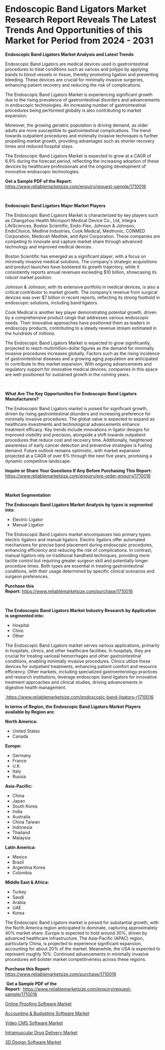 <p><h1>Endoscopic Band Ligators Market Research Report Reveals The Latest Trends And Opportunities of this Market for Period from 2024 - 2031</h1></p><p><strong>Endoscopic Band Ligators Market Analysis and Latest Trends</strong></p>
<p><p>Endoscopic Band Ligators are medical devices used in gastrointestinal procedures to treat conditions such as varices and polyps by applying bands to blood vessels or tissue, thereby promoting ligation and preventing bleeding. These devices are crucial for minimally invasive surgeries, enhancing patient recovery and reducing the risk of complications.</p><p>The Endoscopic Band Ligators Market is experiencing significant growth due to the rising prevalence of gastrointestinal disorders and advancements in endoscopic technologies. An increasing number of gastrointestinal procedures being performed globally is also contributing to market expansion. </p><p>Moreover, the growing geriatric population is driving demand, as older adults are more susceptible to gastrointestinal complications. The trend towards outpatient procedures and minimally invasive techniques is further propelling market growth, providing advantages such as shorter recovery times and reduced hospital stays. </p><p>The Endoscopic Band Ligators Market is expected to grow at a CAGR of 6.9% during the forecast period, reflecting the increasing adoption of these devices by healthcare professionals and the ongoing development of innovative endoscopic technologies.</p></p>
<p><strong>Get a Sample PDF of the Report:&nbsp;</strong> <a href="https://www.reliablemarketsize.com/enquiry/request-sample/1710016?utm_campaign=1771&utm_medium=2&utm_source=Github&utm_content=ia&utm_term=22102024&utm_id=endoscopic-band-ligators">https://www.reliablemarketsize.com/enquiry/request-sample/1710016</a></p>
<p>&nbsp;</p>
<p><strong>Endoscopic Band Ligators Major Market Players</strong></p>
<p><p>The Endoscopic Band Ligators Market is characterized by key players such as Changzhou Health Microport Medical Device Co., Ltd, Integra LifeSciences, Boston Scientific, Endo-Flex, Johnson & Johnson, EndoChoice, Medline Industries, Cook Medical, Medtronic, CONMED Corporation, Medorah Meditek, and Apni Corporation. These companies are competing to innovate and capture market share through advanced technology and improved medical devices.</p><p>Boston Scientific has emerged as a significant player, with a focus on minimally invasive medical solutions. The company's strategic acquisitions and product launches have bolstered its growth trajectory, while it consistently reports annual revenues exceeding $10 billion, showcasing its robust market position.</p><p>Johnson & Johnson, with its extensive portfolio in medical devices, is also a critical contributor to market growth. The company’s revenue from surgical devices was over $7 billion in recent reports, reflecting its strong foothold in endoscopic solutions, including band ligators.</p><p>Cook Medical is another key player demonstrating potential growth, driven by a comprehensive product range that addresses various endoscopic needs. Their innovative approaches have positioned them as leaders in endoscopy products, contributing to a steady revenue stream estimated in the hundreds of millions.</p><p>The Endoscopic Band Ligators Market is expected to grow significantly, projected to reach multimillion-dollar figures as the demand for minimally invasive procedures increases globally. Factors such as the rising incidence of gastrointestinal diseases and a growing aging population are anticipated to contribute to this market expansion. With ongoing advancements and regulatory support for innovative medical devices, companies in this space are well-positioned for sustained growth in the coming years.</p></p>
<p>&nbsp;</p>
<p><strong>What Are The Key Opportunities For Endoscopic Band Ligators Manufacturers?</strong></p>
<p><p>The Endoscopic Band Ligators market is poised for significant growth, driven by rising gastrointestinal disorders and increasing preference for minimally invasive procedures. The global value is expected to expand as healthcare investments and technological advancements enhance treatment efficacy. Key trends include innovations in ligator designs for improved visibility and precision, alongside a shift towards outpatient procedures that reduce cost and recovery time. Additionally, heightened awareness of early cancer detection and preventive strategies is fueling demand. Future outlook remains optimistic, with market expansion projected at a CAGR of over 6% through the next five years, promising a dynamic competitive landscape.</p></p>
<p><strong>Inquire or Share Your Questions If Any Before Purchasing This Report:</strong> <a href="https://www.reliablemarketsize.com/enquiry/pre-order-enquiry/1710016?utm_campaign=1771&utm_medium=2&utm_source=Github&utm_content=ia&utm_term=22102024&utm_id=endoscopic-band-ligators">https://www.reliablemarketsize.com/enquiry/pre-order-enquiry/1710016</a></p>
<p>&nbsp;</p>
<p><strong>Market Segmentation</strong></p>
<p><strong>The Endoscopic Band Ligators Market Analysis by types is segmented into:</strong></p>
<p><ul><li>Electric Ligator</li><li>Manual Ligatior</li></ul></p>
<p><p>The Endoscopic Band Ligators market encompasses two primary types: electric ligators and manual ligators. Electric ligators offer automated mechanisms for precise band placement during endoscopic procedures, enhancing efficiency and reducing the risk of complications. In contrast, manual ligators rely on traditional handheld techniques, providing more tactile control but requiring greater surgeon skill and potentially longer procedure times. Both types are essential in treating gastrointestinal conditions, with their usage determined by specific clinical scenarios and surgeon preferences.</p></p>
<p><strong>Purchase this Report:&nbsp;</strong><a href="https://www.reliablemarketsize.com/purchase/1710016?utm_campaign=1771&utm_medium=2&utm_source=Github&utm_content=ia&utm_term=22102024&utm_id=endoscopic-band-ligators">https://www.reliablemarketsize.com/purchase/1710016</a></p>
<p>&nbsp;</p>
<p><strong>The Endoscopic Band Ligators Market Industry Research by Application is segmented into:</strong></p>
<p><ul><li>Hospital</li><li>Clinic</li><li>Other</li></ul></p>
<p><p>The Endoscopic Band Ligators market serves various applications, primarily in hospitals, clinics, and other healthcare facilities. In hospitals, they are crucial for treating variceal hemorrhages and other gastrointestinal conditions, enabling minimally invasive procedures. Clinics utilize these devices for outpatient treatments, enhancing patient comfort and resource efficiency. Other markets, including specialized gastroenterology practices and research institutions, leverage endoscopic band ligators for innovative treatment approaches and clinical studies, driving advancements in digestive health management.</p></p>
<p><a href="https://www.reliablemarketsize.com/endoscopic-band-ligators-r1710016?utm_campaign=1771&utm_medium=2&utm_source=Github&utm_content=ia&utm_term=22102024&utm_id=endoscopic-band-ligators">&nbsp;https://www.reliablemarketsize.com/endoscopic-band-ligators-r1710016</a></p>
<p><strong>In terms of Region, the Endoscopic Band Ligators Market Players available by Region are:</strong></p>
<p>
    <p> <strong> North America: </strong>
        <ul>
            <li>United States</li>
            <li>Canada</li>
        </ul>
        </p> 
    <p> <strong> Europe: </strong>
        <ul>
            <li>Germany</li>
            <li>France</li>
            <li>U.K.</li>
            <li>Italy</li>
            <li>Russia</li>
        </ul>
        </p> 
    <p> <strong> Asia-Pacific: </strong>
        <ul>
            <li>China</li>
            <li>Japan</li>
            <li>South Korea</li>
            <li>India</li>
            <li>Australia</li>
            <li>China Taiwan</li>
            <li>Indonesia</li>
            <li>Thailand</li>
            <li>Malaysia</li>
        </ul>
        </p> 
    <p> <strong> Latin America: </strong>
        <ul>
            <li>Mexico</li>
            <li>Brazil</li>
            <li>Argentina Korea</li>
            <li>Colombia</li>
        </ul>
        </p> 
    <p> <strong> Middle East & Africa: </strong>
        <ul>
            <li>Turkey</li>
            <li>Saudi</li>
            <li>Arabia</li>
            <li>UAE</li>
            <li>Korea</li>
        </ul>
    </p>
    </p>
<p><p>The Endoscopic Band Ligators market is poised for substantial growth, with the North America region anticipated to dominate, capturing approximately 40% market share. Europe is expected to hold around 30%, driven by advanced healthcare infrastructure. The Asia-Pacific (APAC) region, particularly China, is projected to experience significant expansion, accounting for about 20% of the market. Meanwhile, the USA is expected to represent roughly 10%. Continued advancements in minimally invasive procedures will bolster market competitiveness across these regions.</p></p>
<p><strong>Purchase this Report: </strong><a href="https://www.reliablemarketsize.com/purchase/1710016?utm_campaign=1771&utm_medium=2&utm_source=Github&utm_content=ia&utm_term=22102024&utm_id=endoscopic-band-ligators">https://www.reliablemarketsize.com/purchase/1710016</a></p>
<p>&nbsp;<strong>Get a Sample PDF of the Report:&nbsp;&nbsp;</strong><a href="https://www.reliablemarketsize.com/enquiry/request-sample/1710016?utm_campaign=1771&utm_medium=2&utm_source=Github&utm_content=ia&utm_term=22102024&utm_id=endoscopic-band-ligators">https://www.reliablemarketsize.com/enquiry/request-sample/1710016</a></p>
<p><strong></strong></p>
<p><p><a href="https://www.linkedin.com/pulse/unveiling-market-trends-global-online-proofing-software-mga4c?utm_campaign=1771&utm_medium=2&utm_source=Github&utm_content=ia&utm_term=22102024&utm_id=endoscopic-band-ligators">Online Proofing Software Market</a></p><p><a href="https://www.linkedin.com/pulse/charting-future-comprehensive-analysis-global-accounting-budgeting-onlyf?utm_campaign=1771&utm_medium=2&utm_source=Github&utm_content=ia&utm_term=22102024&utm_id=endoscopic-band-ligators">Accounting & Budgeting Software Market</a></p><p><a href="https://www.linkedin.com/pulse/video-cms-software-market-global-regional-analysis-focus-093ec?utm_campaign=1771&utm_medium=2&utm_source=Github&utm_content=ia&utm_term=22102024&utm_id=endoscopic-band-ligators">Video CMS Software Market</a></p><p><a href="https://www.linkedin.com/pulse/intramuscular-drug-delivery-market-outlook-complete-industry-ag7rc?utm_campaign=1771&utm_medium=2&utm_source=Github&utm_content=ia&utm_term=22102024&utm_id=endoscopic-band-ligators">Intramuscular Drug Delivery Market</a></p><p><a href="https://www.linkedin.com/pulse/navigating-global-3d-design-software-market-from-trends-v34cc?utm_campaign=1771&utm_medium=2&utm_source=Github&utm_content=ia&utm_term=22102024&utm_id=endoscopic-band-ligators">3D Design Software Market</a></p></p>
